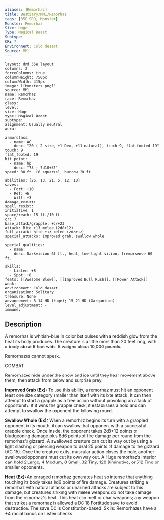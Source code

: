 ```yaml
---
aliases: [Remorhaz]
title: Bestiary/MM1/Remorhaz
tags: [35E_SRD, Monster]
Monster: Remorhaz
Size: Huge
Type: Magical Beast
Subtype: 
CR: 7
Environnent: Cold desert
Source: MM1
---
```


```statblock
layout: dnd 35e layout
columns: 2
forceColumns: true
columnHeight: 750px
columnWidth: 415px
image: [[Monsters.png]]
source: MM1
name: Remorhaz
race: Remorhaz
class: 
level: 
size: Huge
type: Magical Beast
subtype: 
alignment: Usually neutral
aura: 

armorclass:
  - name: AC
    desc: "20 (-2 size, +1 Dex, +11 natural), touch 9, flat-footed 19"
touch: 9
flat_footed: 19
hit_point:
  - name: hp
    desc: "73 ; 7d10+35"
speed: 30 ft. (6 squares), burrow 20 ft.

abilities: [26, 13, 21, 5, 12, 10]
saves:
  - Fort: +10
  - Ref: +6
  - Will: +3
damage_resist: 
spell_resist: 
initiative: 1
space/reach: 15 ft./10 ft.
cr: 7
base_attack/grapple: +7/+23
attack: Bite +13 melee (2d8+12)
full_attack: Bite +13 melee (2d8+12)
special_attacks: Improved grab, swallow whole

special_qualities:
  - name: 
    desc: Darkvision 60 ft., heat, low-light vision, tremorsense 60 ft.

skills:
  - Listen: +8
  - Spot: +8
feats: [[Awesome Blow]], [[Improved Bull Rush]], [[Power Attack]]
weak: 
environment: Cold desert
organization: Solitary
treasure: None
advancement: 8-14 HD (Huge); 15-21 HD (Gargantuan)
level_adjustment: -
immune: 
```

## Description

<p>A remorhaz is whitish-blue in color but pulses with a reddish glow from the heat its body produces. The creature is a little more than 20 feet long, with a body about 5 feet wide. It weighs about 10,000 pounds.</p>
<p>Remorhazes cannot speak.</p>
<p>COMBAT</p>
<p>Remorhazes hide under the snow and ice until they hear movement above them, then attack from below and surprise prey.</p>
<p>
            <b>Improved Grab (Ex):</b> To use this ability, a remorhaz must hit an opponent least one size category smaller than itself with its bite attack. It can then attempt to start a grapple as a free action without provoking an attack of opportunity. If it wins the grapple check, it establishes a hold and can attempt to swallow the opponent the following round.</p>
<p>
            <b>Swallow Whole (Ex):</b> When a remorhaz begins its turn with a grappled opponent in its mouth, it can swallow that opponent with a successful grapple check. Once inside, the opponent takes 2d8+12 points of bludgeoning damage plus 8d6 points of fire damage per round from the remorhaz's gizzard. A swallowed creature can cut its way out by using a light slashing or piercing weapon to deal 25 points of damage to the gizzard (AC 15). Once the creature exits, muscular action closes the hole; another swallowed opponent must cut its own way out. A Huge remorhaz's interior can hold 2 Large, 4 Medium, 8 Small, 32 Tiny, 128 Diminutive, or 512 Fine or smaller opponents.</p>
<p>
            <b>Heat (Ex):</b> An enraged remorhaz generates heat so intense that anything touching its body takes 8d6 points of fire damage. Creatures striking a remorhaz with natural attacks or unarmed attacks are subject to this damage, but creatures striking with melee weapons do not take damage from the remorhaz's heat. This heat can melt or char weapons; any weapon that strikes a remorhaz is allowed a DC 18 Fortitude save to avoid destruction. The save DC is Constitution-based. Skills: Remorhazes have a +4 racial bonus on Listen checks.</p>